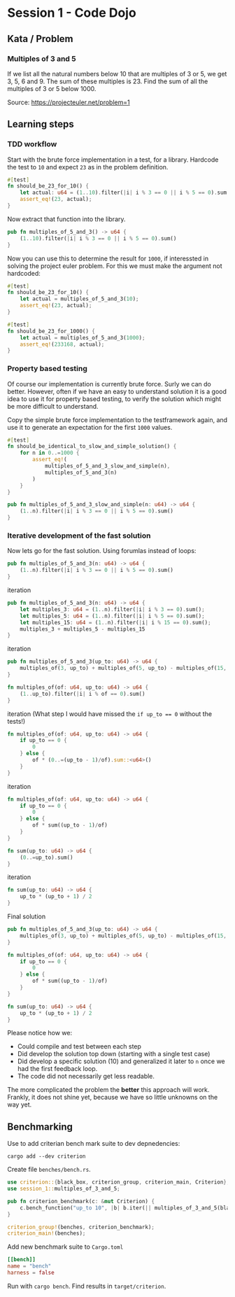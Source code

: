 # Session 1 - Code Dojo

## Kata / Problem

### Multiples of 3 and 5

If we list all the natural numbers below 10 that are multiples of 3 or 5, we get 3, 5, 6 and 9. The sum of these multiples is 23. Find the sum of all the multiples of 3 or 5 below 1000.

Source: <https://projecteuler.net/problem=1>

## Learning steps

### TDD workflow

Start with the brute force implementation in a test, for a library. Hardcode the test to `10` and expect `23` as in the problem definition.

```rust
#[test]
fn should_be_23_for_10() {
    let actual: u64 = (1..10).filter(|i| i % 3 == 0 || i % 5 == 0).sum();
    assert_eq!(23, actual);
}
```

Now extract that function into the library.

```rust
pub fn multiples_of_5_and_3() -> u64 {
    (1..10).filter(|i| i % 3 == 0 || i % 5 == 0).sum()
}
```

Now you can use this to determine the result for `1000`, if interessted in solving the project euler problem. For this we must make the argument not hardcoded:

```rust
#[test]
fn should_be_23_for_10() {
    let actual = multiples_of_5_and_3(10);
    assert_eq!(23, actual);
}

#[test]
fn should_be_23_for_1000() {
    let actual = multiples_of_5_and_3(1000);
    assert_eq!(233168, actual);
}
```

### Property based testing

Of course our implementation is currently brute force. Surly we can do better. However, often if we have an easy to understand solution it is a good idea to use it for property based testing, to verify the solution which might be more difficult to understand.

Copy the simple brute force implementation to the testframework again, and use it to generate an expectation for the first `1000` values.

```rust
#[test]
fn should_be_identical_to_slow_and_simple_solution() {
    for n in 0..=1000 {
        assert_eq!(
            multiples_of_5_and_3_slow_and_simple(n),
            multiples_of_5_and_3(n)
        )
    }
}

pub fn multiples_of_5_and_3_slow_and_simple(n: u64) -> u64 {
    (1..n).filter(|i| i % 3 == 0 || i % 5 == 0).sum()
}
```

### Iterative development of the fast solution

Now lets go for the fast solution. Using forumlas instead of loops:

```rust
pub fn multiples_of_5_and_3(n: u64) -> u64 {
    (1..n).filter(|i| i % 3 == 0 || i % 5 == 0).sum()
}
```

iteration

```rust
pub fn multiples_of_5_and_3(n: u64) -> u64 {
    let multiples_3: u64 = (1..n).filter(|i| i % 3 == 0).sum();
    let multiples_5: u64 = (1..n).filter(|i| i % 5 == 0).sum();
    let multiples_15: u64 = (1..n).filter(|i| i % 15 == 0).sum();
    multiples_3 + multiples_5 - multiples_15
}
```

iteration

```rust
pub fn multiples_of_5_and_3(up_to: u64) -> u64 {
    multiples_of(3, up_to) + multiples_of(5, up_to) - multiples_of(15, up_to)
}

fn multiples_of(of: u64, up_to: u64) -> u64 {
    (1..up_to).filter(|i| i % of == 0).sum()
}
```

iteration (What step I would have missed the `if up_to == 0` without the tests!)

```rust
fn multiples_of(of: u64, up_to: u64) -> u64 {
    if up_to == 0 {
        0
    } else {
        of * (0..=(up_to - 1)/of).sum::<u64>()
    }
}
```

iteration

```rust
fn multiples_of(of: u64, up_to: u64) -> u64 {
    if up_to == 0 {
        0
    } else {
        of * sum((up_to - 1)/of)
    }
}

fn sum(up_to: u64) -> u64 {
    (0..=up_to).sum()
}
```

iteration

```rust
fn sum(up_to: u64) -> u64 {
    up_to * (up_to + 1) / 2
}
```

Final solution

```rust
pub fn multiples_of_5_and_3(up_to: u64) -> u64 {
    multiples_of(3, up_to) + multiples_of(5, up_to) - multiples_of(15, up_to)
}

fn multiples_of(of: u64, up_to: u64) -> u64 {
    if up_to == 0 {
        0
    } else {
        of * sum((up_to - 1)/of)
    }
}

fn sum(up_to: u64) -> u64 {
    up_to * (up_to + 1) / 2
}
```

Please notice how we:

* Could compile and test between each step
* Did develop the solution top down (starting with a single test case)
* Did develop a specific solution (10) and generalized it later to `n` once we had the first feedback loop.
* The code did not necessarily get less readable.

The more complicated the problem the **better** this approach will work. Frankly, it does not shine yet, because we have so little unknowns on the way yet.

## Benchmarking

Use to add criterian bench mark suite to dev depnedencies:

```shell
cargo add --dev criterion
```

Create file `benches/bench.rs`.

```rust
use criterion::{black_box, criterion_group, criterion_main, Criterion};
use session_1::multiples_of_3_and_5;

pub fn criterion_benchmark(c: &mut Criterion) {
    c.bench_function("up_to 10", |b| b.iter(|| multiples_of_3_and_5(black_box(10))));
}

criterion_group!(benches, criterion_benchmark);
criterion_main!(benches);
```

Add new benchmark suite to `Cargo.toml`

```toml
[[bench]]
name = "bench"
harness = false
```

Run with `cargo bench`. Find results in `target/criterion`.
